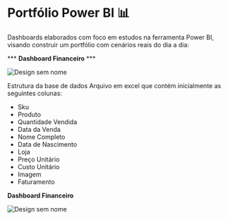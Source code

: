 # Portfólio Power BI 📊

Dashboards elaborados com foco em estudos na ferramenta Power BI, visando construir um portfólio com cenários reais do dia a dia:

*** **Dashboard Financeiro** ***

![Design sem nome](https://github.com/user-attachments/assets/2ef5293b-9134-4925-b187-b73293a649b2)

Estrutura da base de dados
Arquivo em excel que contém inicialmente as seguintes colunas:

- Sku
- Produto
- Quantidade Vendida
- Data da Venda
- Nome Completo
- Data de Nascimento
- Loja
- Preço Unitário
- Custo Unitário
- Imagem
- Faturamento

**Dashboard Financeiro**

![Design sem nome](https://github.com/user-attachments/assets/6284e08b-35ac-4be3-a1fa-c3e447546868)


